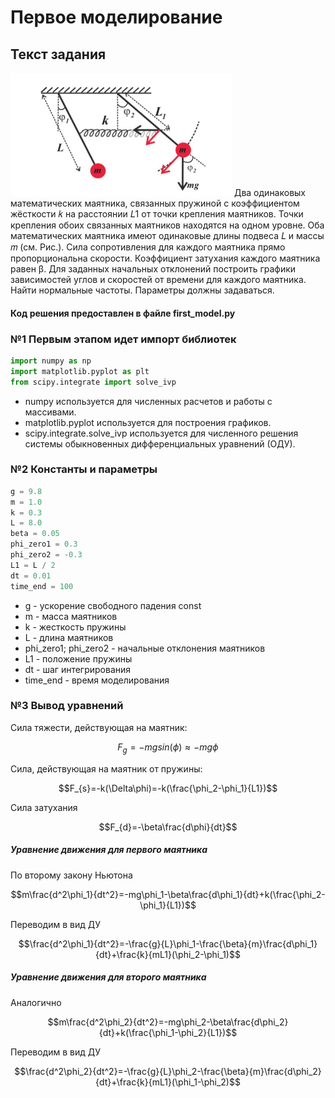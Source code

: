 # Первое моделирование

## Текст задания
![Image alt](https://github.com/51Sirius/ItmoPhysic/raw/master/src/1.png)
Два одинаковых математических маятника, связанных пружиной с коэффициентом
жёсткости 𝑘 на расстоянии 𝐿1 от точки крепления маятников. Точки крепления обоих
связанных маятников находятся на одном уровне. Оба математических маятника имеют
одинаковые длины подвеса 𝐿 и массы 𝑚 (см. Рис.). Сила сопротивления для каждого
маятника прямо пропорциональна скорости. Коэффициент затухания каждого маятника
равен β. Для заданных начальных отклонений построить графики зависимостей углов и
скоростей от времени для каждого маятника. Найти нормальные частоты. Параметры
должны задаваться.

#### Код решения предоставлен в файле first_model.py

### №1 Первым этапом идет импорт библиотек

```python
import numpy as np
import matplotlib.pyplot as plt
from scipy.integrate import solve_ivp
```

- numpy используется для численных расчетов и работы с массивами.
- matplotlib.pyplot используется для построения графиков.
- scipy.integrate.solve_ivp используется для численного решения системы обыкновенных дифференциальных уравнений (ОДУ).

### №2 Константы и параметры

```python
g = 9.8
m = 1.0
k = 0.3
L = 8.0
beta = 0.05
phi_zero1 = 0.3
phi_zero2 = -0.3
L1 = L / 2
dt = 0.01
time_end = 100
```

- g - ускорение свободного падения const
- m - масса маятников
- k - жесткость пружины
- L - длина маятников
- phi_zero1; phi_zero2 - начальные отклонения маятников
- L1 - положение пружины
- dt - шаг интегрирования
- time_end - время моделирования

### №3 Вывод уравнений

Cила тяжести, действующая на маятник:

```math
F_{g}=-mgsin(\phi)\approx-mg\phi
```

Сила, действующая на маятник от пружины:

```math
F_{s}=-k(\Delta\phi)=-k(\frac{\phi_2-\phi_1}{L1})
```

Сила затухания

```math
F_{d}=-\beta\frac{d\phi}{dt}
```

##### Уравнение движения для первого маятника

По второму закону Ньютона

```math
m\frac{d^2\phi_1}{dt^2}=-mg\phi_1-\beta\frac{d\phi_1}{dt}+k(\frac{\phi_2-\phi_1}{L1})
```

Переводим в вид ДУ

```math
\frac{d^2\phi_1}{dt^2}=-\frac{g}{L}\phi_1-\frac{\beta}{m}\frac{d\phi_1}{dt}+\frac{k}{mL1}(\phi_2-\phi_1)
```

##### Уравнение движения для второго маятника

Аналогично

```math
m\frac{d^2\phi_2}{dt^2}=-mg\phi_2-\beta\frac{d\phi_2}{dt}+k(\frac{\phi_1-\phi_2}{L1})
```

Переводим в вид ДУ

```math
\frac{d^2\phi_2}{dt^2}=-\frac{g}{L}\phi_2-\frac{\beta}{m}\frac{d\phi_2}{dt}+\frac{k}{mL1}(\phi_1-\phi_2)
```
